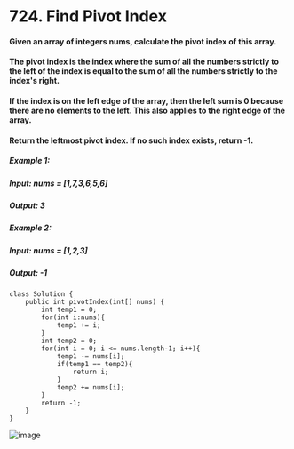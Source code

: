 # 724. Find Pivot Index

#### Given an array of integers nums, calculate the pivot index of this array.
#### The pivot index is the index where the sum of all the numbers strictly to the left of the index is equal to the sum of all the numbers strictly to the index's right.
#### If the index is on the left edge of the array, then the left sum is 0 because there are no elements to the left. This also applies to the right edge of the array.
#### Return the leftmost pivot index. If no such index exists, return -1.

##### Example 1:
#####    Input: nums = [1,7,3,6,5,6]
#####    Output: 3
##### Example 2: 
#####    Input: nums = [1,2,3]
#####    Output: -1


```
class Solution {
    public int pivotIndex(int[] nums) {
        int temp1 = 0;
        for(int i:nums){
            temp1 += i;
        }
        int temp2 = 0;
        for(int i = 0; i <= nums.length-1; i++){
            temp1 -= nums[i];
            if(temp1 == temp2){
                return i;
            }
            temp2 += nums[i];
        }
        return -1;
    }
}
```

![image](https://user-images.githubusercontent.com/97871497/189596146-d218d9c5-b7b6-4baa-ac01-f3de650b4e5f.png)
